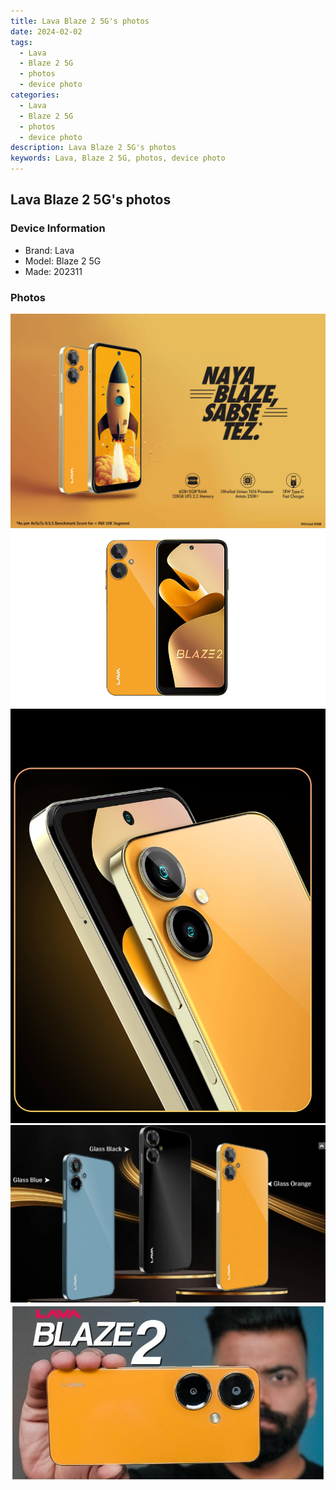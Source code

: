 ```yaml
---
title: Lava Blaze 2 5G's photos
date: 2024-02-02
tags: 
  - Lava
  - Blaze 2 5G
  - photos
  - device photo
categories: 
  - Lava
  - Blaze 2 5G
  - photos
  - device photo
description: Lava Blaze 2 5G's photos
keywords: Lava, Blaze 2 5G, photos, device photo
---
```


## Lava Blaze 2 5G's photos

### Device Information

- Brand: Lava
- Model: Blaze 2 5G
- Made: 202311

### Photos

![/images/best-assets/devices/lava/lava-blaze-2-5g/1.jpg](/images/best-assets/devices/lava/lava-blaze-2-5g/1.jpg)
![/images/best-assets/devices/lava/lava-blaze-2-5g/2.jpg](/images/best-assets/devices/lava/lava-blaze-2-5g/2.jpg)
![/images/best-assets/devices/lava/lava-blaze-2-5g/3.jpg](/images/best-assets/devices/lava/lava-blaze-2-5g/3.jpg)
![/images/best-assets/devices/lava/lava-blaze-2-5g/4.jpg](/images/best-assets/devices/lava/lava-blaze-2-5g/4.jpg)
![/images/best-assets/devices/lava/lava-blaze-2-5g/5.jpg](/images/best-assets/devices/lava/lava-blaze-2-5g/5.jpg)
